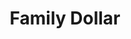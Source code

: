 ---
title: "Family Dollar"
url: /capitol-heights/family-dollar-marlboro-pike/
shop: variety store
---